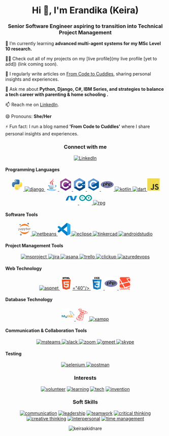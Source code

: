 <h1 align="center">Hi 👋, I'm Erandika (Keira)</h1>
<h3 align="center">Senior Software Engineer aspiring to transition into Technical Project Management</h3>

🌱 I’m currently learning **advanced multi-agent systems for my MSc Level 10 research.**

👨‍💻 Check out all of my projects on my [live profile](my live profile [yet to add]) (link coming soon).

📝 I regularly write articles on [From Code to Cuddles](https://www.blogger.com/blog/posts/6427441847326596286), sharing personal insights and experiences.

💬 Ask me about **Python, Django, C#, IBM Series, and strategies to balance a tech career with parenting & home schooling .**

📫 Reach me on [LinkedIn](https://www.linkedin.com/in/erandika-baduge).

😄 Pronouns: **She/Her**

⚡ Fun fact: I run a blog named **'From Code to Cuddles'** where I share personal insights and experiences.

<h3 align="center">Connect with me</h3>
<p align="center">
  <a href="https://www.linkedin.com/in/erandika-baduge" target="_blank"><img src="https://img.shields.io/badge/LinkedIn-%230077B5.svg?style=for-the-badge&logo=linkedin&logoColor=white" alt="LinkedIn"></a>
</p>

#### Programming Languages
<p align="center">
  <a href="https://www.python.org" target="_blank" rel="noreferrer"> <img src="https://raw.githubusercontent.com/devicons/devicon/master/icons/python/python-original.svg" alt="python" width="40" height="40"/> </a>
  <a href="https://www.djangoproject.com/" target="_blank" rel="noreferrer"> <img src="https://cdn.worldvectorlogo.com/logos/django.svg" alt="django" width="40" height="40"/> </a>
  <a href="https://www.java.com" target="_blank" rel="noreferrer"> <img src="https://raw.githubusercontent.com/devicons/devicon/master/icons/java/java-original.svg" alt="java" width="40" height="40"/> </a>
  <a href="https://www.w3schools.com/cs/" target="_blank" rel="noreferrer"> <img src="https://raw.githubusercontent.com/devicons/devicon/master/icons/csharp/csharp-original.svg" alt="csharp" width="40" height="40"/> </a>
  <a href="https://www.w3schools.com/cpp/" target="_blank" rel="noreferrer"> <img src="https://raw.githubusercontent.com/devicons/devicon/master/icons/cplusplus/cplusplus-original.svg" alt="cplusplus" width="40" height="40"/> </a>
  <a href="https://www.cprogramming.com/" target="_blank" rel="noreferrer"> <img src="https://raw.githubusercontent.com/devicons/devicon/master/icons/c/c-original.svg" alt="c" width="40" height="40"/> </a>
  <a href="https://www.php.net" target="_blank" rel="noreferrer"> <img src="https://raw.githubusercontent.com/devicons/devicon/master/icons/php/php-original.svg" alt="php" width="40" height="40"/> </a>
  <a href="https://kotlinlang.org" target="_blank" rel="noreferrer"> <img src="https://www.vectorlogo.zone/logos/kotlinlang/kotlinlang-icon.svg" alt="kotlin" width="40" height="40"/> </a>
  <a href="https://dart.dev" target="_blank" rel="noreferrer"> <img src="https://www.vectorlogo.zone/logos/dartlang/dartlang-icon.svg" alt="dart" width="40" height="40"/> </a>
  <a href="https://developer.mozilla.org/en-US/docs/Web/JavaScript" target="_blank" rel="noreferrer"> <img src="https://raw.githubusercontent.com/devicons/devicon/master/icons/javascript/javascript-original.svg" alt="javascript" width="40" height="40"/> </a>
  <a href="https://dotnet.microsoft.com/" target="_blank" rel="noreferrer"> <img src="https://raw.githubusercontent.com/devicons/devicon/master/icons/dot-net/dot-net-original.svg" alt=".net" width="40" height="40"/> </a>
  <a href="https://www.arduino.cc/" target="_blank" rel="noreferrer"> <img src="https://raw.githubusercontent.com/devicons/devicon/master/icons/arduino/arduino-original.svg" alt="arduino" width="40" height="40"/> </a>
  <a href="https://www.ibm.com/products/rpg" target="_blank" rel="noreferrer"> <img src="https://upload.wikimedia.org/wikipedia/commons/1/14/IBM_logo.svg" alt="rpg" width="40" height="40"/> </a>
</p>

#### Software Tools
<p align="center">
  <a href="https://jupyter.org/" target="_blank" rel="noreferrer"> <img src="https://raw.githubusercontent.com/devicons/devicon/master/icons/jupyter/jupyter-original-wordmark.svg" alt="jupyter" width="40" height="40"/> </a>
  <a href="https://netbeans.apache.org/" target="_blank" rel="noreferrer"> <img src="https://upload.wikimedia.org/wikipedia/commons/9/98/Apache_NetBeans_Logo.svg" alt="netbeans" width="40" height="40"/> </a>
  <a href="https://code.visualstudio.com/" target="_blank" rel="noreferrer"> <img src="https://raw.githubusercontent.com/devicons/devicon/master/icons/vscode/vscode-original.svg" alt="vscode" width="40" height="40"/> </a>
  <a href="https://www.eclipse.org/" target="_blank" rel="noreferrer"> <img src="https://upload.wikimedia.org/wikipedia/commons/thumb/0/00/Eclipse-Luna-Logo.svg/768px-Eclipse-Luna-Logo.svg.png" alt="eclipse" width="40" height="40"/> </a>
  <a href="https://www.tinkercad.com/" target="_blank" rel="noreferrer"> <img src="https://upload.wikimedia.org/wikipedia/commons/0/0c/Tinkercad.svg" alt="tinkercad" width="40" height="40"/> </a>
  <a href="https://developer.android.com/studio" target="_blank" rel="noreferrer"> <img src="https://upload.wikimedia.org/wikipedia/commons/3/34/Android_Studio_icon.svg" alt="androidstudio" width="40" height="40"/> </a>
</p>

#### Project Management Tools
<p align="center">
  <a href="https://www.microsoft.com/en-us/microsoft-365/project/project-management-software" target="_blank" rel="noreferrer"> <img src="https://upload.wikimedia.org/wikipedia/commons/e/e0/Microsoft_Project_%282019%E2%80%93present%29.svg" alt="msproject" width="40" height="40"/> </a>
  <a href="https://www.atlassian.com/software/jira" target="_blank" rel="noreferrer"> <img src="https://www.vectorlogo.zone/logos/atlassian_jira/atlassian_jira-icon.svg" alt="jira" width="40" height="40"/> </a>
  <a href="https://asana.com/" target="_blank" rel="noreferrer"> <img src="https://upload.wikimedia.org/wikipedia/commons/d/da/Asana-logo.svg" alt="asana" width="40" height="40"/> </a>
  <a href="https://trello.com/" target="_blank" rel="noreferrer"> <img src="https://www.vectorlogo.zone/logos/trello/trello-icon.svg" alt="trello" width="40" height="40"/> </a>
  <a href="https://clickup.com/" target="_blank" rel="noreferrer"> <img src="https://upload.wikimedia.org/wikipedia/commons/1/12/ClickUp_logo.svg" alt="clickup" width="40" height="40"/> </a>
  <a href="https://azure.microsoft.com/en-us/services/devops/" target="_blank" rel="noreferrer"> <img src="https://upload.wikimedia.org/wikipedia/commons/a/a8/Microsoft_Azure_DevOps.svg" alt="azuredevops" width="40" height="40"/> </a>
</p>

#### Web Technology
<p align="center">
  <a href="https://dotnet.microsoft.com/apps/aspnet" target="_blank" rel="noreferrer"> <img src="https://upload.wikimedia.org/wikipedia/commons/7/7d/Microsoft_.NET_logo.svg" alt="aspnet" width="40" height="40"/> </a>
  <a href="https://www.w3.org/html/" target="_blank" rel="noreferrer"> <img src="https://raw.githubusercontent.com/devicons/devicon/master/icons/html5/html5-original-wordmark.svg" alt="html5" width="40" height

="40"/> </a>
  <a href="https://www.w3schools.com/css/" target="_blank" rel="noreferrer"> <img src="https://raw.githubusercontent.com/devicons/devicon/master/icons/css3/css3-original-wordmark.svg" alt="css3" width="40" height="40"/> </a>
  <a href="https://www.php.net" target="_blank" rel="noreferrer"> <img src="https://raw.githubusercontent.com/devicons/devicon/master/icons/php/php-original.svg" alt="php" width="40" height="40"/> </a>
  <a href="https://laravel.com/" target="_blank" rel="noreferrer"> <img src="https://raw.githubusercontent.com/devicons/devicon/master/icons/laravel/laravel-plain-wordmark.svg" alt="laravel" width="40" height="40"/> </a>
</p>

#### Database Technology
<p align="center">
  <a href="https://www.mysql.com/" target="_blank" rel="noreferrer"> <img src="https://raw.githubusercontent.com/devicons/devicon/master/icons/mysql/mysql-original-wordmark.svg" alt="mysql" width="40" height="40"/> </a>
  <a href="https://www.microsoft.com/en-us/sql-server" target="_blank" rel="noreferrer"> <img src="https://raw.githubusercontent.com/devicons/devicon/master/icons/microsoftsqlserver/microsoftsqlserver-plain.svg" alt="mssql" width="40" height="40"/> </a>
  <a href="https://www.apachefriends.org/index.html" target="_blank" rel="noreferrer"> <img src="https://upload.wikimedia.org/wikipedia/commons/7/79/XAMPP_logo.svg" alt="xampp" width="40" height="40"/> </a>
</p>

#### Communication & Collaboration Tools
<p align="center">
  <a href="https://www.microsoft.com/en/microsoft-teams/group-chat-software" target="_blank" rel="noreferrer"> <img src="https://upload.wikimedia.org/wikipedia/commons/4/48/Teams-Logo.svg" alt="msteams" width="40" height="40"/> </a>
  <a href="https://slack.com/" target="_blank" rel="noreferrer"> <img src="https://upload.wikimedia.org/wikipedia/commons/7/76/Slack_Icon.png" alt="slack" width="40" height="40"/> </a>
  <a href="https://zoom.us/" target="_blank" rel="noreferrer"> <img src="https://upload.wikimedia.org/wikipedia/commons/7/7b/Zoom_Communications_Logo.svg" alt="zoom" width="40" height="40"/> </a>
  <a href="https://meet.google.com/" target="_blank" rel="noreferrer"> <img src="https://upload.wikimedia.org/wikipedia/commons/5/5e/Google_Meet_logo.svg" alt="gmeet" width="40" height="40"/> </a>
  <a href="https://www.skype.com/" target="_blank" rel="noreferrer"> <img src="https://upload.wikimedia.org/wikipedia/commons/e/e3/Skype-logo.svg" alt="skype" width="40" height="40"/> </a>
</p>

#### Testing
<p align="center">
  <a href="https://www.selenium.dev" target="_blank" rel="noreferrer"> <img src="https://raw.githubusercontent.com/detain/svg-logos/780f25886640cef088af994181646db2f6b1a3f8/svg/selenium-logo.svg" alt="selenium" width="40" height="40"/> </a>
  <a href="https://postman.com" target="_blank" rel="noreferrer"> <img src="https://www.vectorlogo.zone/logos/getpostman/getpostman-icon.svg" alt="postman" width="40" height="40"/> </a>
</p>

<h3 align="center">Interests</h3>
<p align="center">
  <a href="#"><img src="https://img.icons8.com/ios-filled/50/000000/volunteer.png" alt="volunteer" width="40" height="40"/></a>
  <a href="#"><img src="https://img.icons8.com/ios-filled/50/000000/book.png" alt="learning" width="40" height="40"/></a>
  <a href="#"><img src="https://img.icons8.com/ios-filled/50/000000/computer.png" alt="tech" width="40" height="40"/></a>
  <a href="#"><img src="https://img.icons8.com/ios-filled/50/000000/idea.png" alt="invention" width="40" height="40"/></a>
</p>

<h3 align="center">Soft Skills</h3>
<p align="center">
  <a href="#"><img src="https://img.icons8.com/ios-filled/50/000000/speech-bubble.png" alt="communication" width="40" height="40"/></a>
  <a href="#"><img src="https://img.icons8.com/ios-filled/50/000000/leader.png" alt="leadership" width="40" height="40"/></a>
  <a href="#"><img src="https://img.icons8.com/ios-filled/50/000000/team.png" alt="teamwork" width="40" height="40"/></a>
  <a href="#"><img src="https://img.icons8.com/ios-filled/50/000000/thinking.png" alt="critical thinking" width="40" height="40"/></a>
  <a href="#"><img src="https://img.icons8.com/ios-filled/50/000000/creativity.png" alt="creative thinking" width="40" height="40"/></a>
  <a href="#"><img src="https://img.icons8.com/ios-filled/50/000000/group.png" alt="interpersonal" width="40" height="40"/></a>
  <a href="#"><img src="https://img.icons8.com/ios-filled/50/000000/schedule.png" alt="time management" width="40" height="40"/></a>
</p>

<p align="center">
  <img src="https://github-readme-stats.vercel.app/api/top-langs?username=keiraakidnare&show_icons=true&locale=en&layout=compact" alt="keiraakidnare" />
</p>
